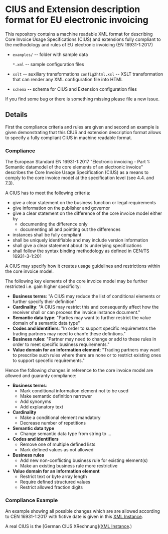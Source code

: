 # CIUS and Extension description format for EU electronic invoicing

This repository contains a machine readable XML format for describing Core
Invoice Usage Specifications (CIUS) and extensions fully compliant to the
methodology and rules of EU electronic invoicing
(EN 16931-1:2017)

* `examples/` -- folder with sample data

  `*.xml` -- sample configuration files

* `xslt` -- auxiliary transformations
  `config2html.xsl` -- XSLT transformation that can render any XML configuration file into HTML

* `schema` -- schema for CIUS and Extension configuration files 

If you find some bug or there is something missing please file a new issue.


## Details

First the compliance criteria and rules are given and second an
example is given demonstrating that this CIUS and extension description format allows
to specify a fully compliant CIUS in machine readable format.

### Compliance

The European Standard EN 16931-1:2017 "Electronic invoicing - Part 1: Semantic
datamodel of the core elements of an electronic invoice" describes the Core
Invoice Usage Specification (CIUS) as a means to comply to the core invoice
model at the specification level (see 4.4. and 7.3).


A CIUS has to meet the following criteria:

* give a clear statement on the business function or legal requirements
* give information on the publisher and governor
* give a clear statement on the difference of the core invoice model either by 
  * documenting the difference only
  * documenting all and pointing out the differences
* instances shall be fully compliant 
* shall be uniquely identifiable and may include version information
* shall give a clear statement about its underlying specifications 
* shall follow the syntax binding methodology as defined in CEN/TS 16931-3-1:201

A CIUS may specify how it creates usage guidelines and restrictions within the
core invoice model.

The following key elements of the core invoice model may be further restricted i.e. gain
higher specificity:

* **Business terms**: "A CIUS may reduce the list of conditional elements or further
specify their definition"
* **Cardinality**: "A CIUS may restrict this and consequently affect how the
receiver shall or can process the invoice instance document."
* **Semantic data type**: "Parties may want to further restrict the value domain of
a semantic data type"
* **Codes and identifiers**: "In order to support specific requiremetns the trading
partners may need to chanfe these defintions."
* **Business rules**: "Partner may need to change or add to these rules in order to
meet specific business requirements."
* **Value domain for an information element**: "Trading partners may want to
prescribe such rules where there are none or to restrict existing ones to
support specefic requirements."

Hence the following changes in reference to the core invoice model are allowed
and guaranty compliance:

* **Business terms**:
  * Mark conditional information element not to be used
  * Make semantic definition narrower
  * Add synonyms 
  * Add explanatory text
* **Cardinality**
  * Make a conditional element mandatory
  * Decrease number of repetitions
* **Semantic data type**
  * Change semantic data type from string to ...
* **Codes and identifiers**
  * Remove one of multiple defined lists
  * Mark defined values as not allowed   
* **Business rules**
  * Add new non-conflicting business rule for existing element(s)
  * Make an existing business rule more restrictive
* **Value domain for an information element**
  * Restrict text or byte array length
  * Require defined structured values
  * Restrict allowed fraction digits
  
  
### Compliance Example

An example showing all possible changes which are are allowed according to CEN
16931-1:2017 with fictive date is given in this [XML Instance](./examples/example-cius.xml).

A real CIUS is the [German CIUS XRechnung]([XML Instance](./examples/example-de-cius.xml).) 

    